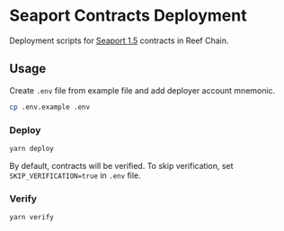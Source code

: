# Seaport Contracts Deployment

Deployment scripts for [Seaport 1.5](https://github.com/ProjectOpenSea/seaport/tree/bc94af2738d88a048900a8b47bcf699b7988ea43) contracts in Reef Chain.

## Usage

Create `.env` file from example file and add deployer account mnemonic.

```bash
cp .env.example .env
```

### Deploy

```bash
yarn deploy
```

By default, contracts will be verified. To skip verification, set `SKIP_VERIFICATION=true` in `.env` file.

### Verify

```bash
yarn verify
```

